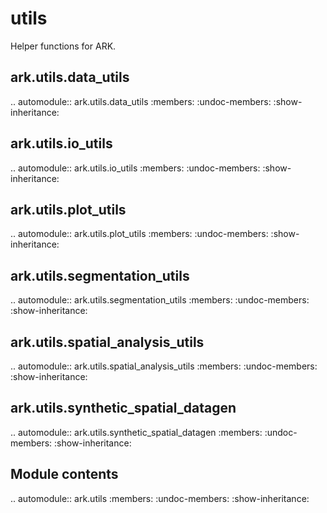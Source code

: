 utils
=================

Helper functions for ARK.

ark.utils.data\_utils
----------------------------

.. automodule:: ark.utils.data_utils
   :members:
   :undoc-members:
   :show-inheritance:

ark.utils.io\_utils
--------------------------

.. automodule:: ark.utils.io_utils
   :members:
   :undoc-members:
   :show-inheritance:

ark.utils.plot\_utils
----------------------------

.. automodule:: ark.utils.plot_utils
   :members:
   :undoc-members:
   :show-inheritance:

ark.utils.segmentation\_utils
------------------------------------

.. automodule:: ark.utils.segmentation_utils
   :members:
   :undoc-members:
   :show-inheritance:

ark.utils.spatial\_analysis\_utils
-----------------------------------------

.. automodule:: ark.utils.spatial_analysis_utils
   :members:
   :undoc-members:
   :show-inheritance:

ark.utils.synthetic\_spatial\_datagen
--------------------------------------------

.. automodule:: ark.utils.synthetic_spatial_datagen
   :members:
   :undoc-members:
   :show-inheritance:

Module contents
---------------

.. automodule:: ark.utils
   :members:
   :undoc-members:
   :show-inheritance:
